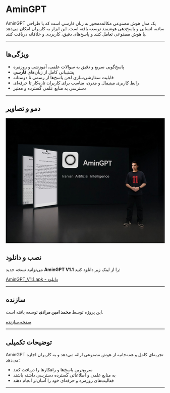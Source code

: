 # AminGPT

AminGPT یک مدل هوش مصنوعی مکالمه‌محور به زبان فارسی است که با طراحی ساده، انسانی و پاسخ‌دهی هوشمند توسعه یافته است. این ابزار به کاربران امکان می‌دهد با هوش مصنوعی تعامل کنند و پاسخ‌های دقیق، کاربردی و خلاقانه دریافت کنند.

---

## ویژگی‌ها

- پاسخ‌گویی سریع و دقیق به سوالات علمی، آموزشی و روزمره
- پشتیبانی کامل از زبان‌های **فارسی**
- قابلیت سفارشی‌سازی لحن پاسخ‌ها از رسمی تا دوستانه
- رابط کاربری مینیمال و مدرن، مناسب برای کاربران تازه‌کار تا حرفه‌ای
- دسترسی به منابع علمی گسترده و معتبر

---

## دمو و تصاویر
![AminGPT](AminGPT.jpg)

## نصب و دانلود

می‌توانید نسخه جدید **AminGPT V1.1** را از لینک زیر دانلود کنید:

[AminGPT_V1.1.apk - دانلود](https://myket.ir/app/appinventor.ai_mohammadaminmoradi1133.AI)

---

## سازنده

این پروژه توسط **محمد امین مرادی** توسعه یافته است.

[صفحه سازنده](https://elipideveloper.github.io/Mohammad-Amin-Moradi/)

---

## توضیحات تکمیلی

AminGPT تجربه‌ای کامل و همه‌جانبه از هوش مصنوعی ارائه می‌دهد و به کاربران اجازه می‌دهد:

- سریع‌ترین پاسخ‌ها و راهکارها را دریافت کنند
- به منابع علمی و اطلاعاتی گسترده دسترسی داشته باشند
- فعالیت‌های روزمره و حرفه‌ای خود را آسان‌تر انجام دهند

---
